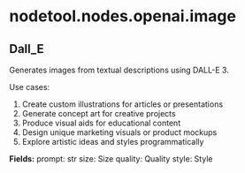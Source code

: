 # nodetool.nodes.openai.image

## Dall_E

Generates images from textual descriptions using DALL-E 3.

Use cases:
1. Create custom illustrations for articles or presentations
2. Generate concept art for creative projects
3. Produce visual aids for educational content
4. Design unique marketing visuals or product mockups
5. Explore artistic ideas and styles programmatically

**Fields:**
prompt: str
size: Size
quality: Quality
style: Style

